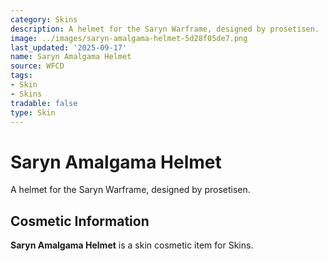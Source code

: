 ```yaml
---
category: Skins
description: A helmet for the Saryn Warframe, designed by prosetisen.
image: ../images/saryn-amalgama-helmet-5d28f05de7.png
last_updated: '2025-09-17'
name: Saryn Amalgama Helmet
source: WFCD
tags:
- Skin
- Skins
tradable: false
type: Skin
---
```


# Saryn Amalgama Helmet

A helmet for the Saryn Warframe, designed by prosetisen.

## Cosmetic Information

**Saryn Amalgama Helmet** is a skin cosmetic item for Skins.

